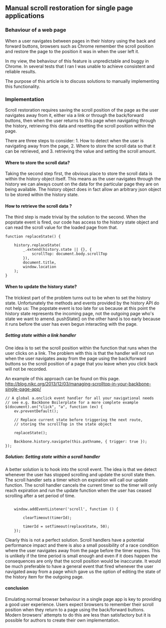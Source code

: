 ## Manual scroll restoration for single page applications

### Behaviour of a web page
When a user navigates between pages in their history  using the back and forward buttons, browsers such as Chrome remember the scroll position and restore the page to the position it was in when the user left it.

In my view, the behaviour of this feature is unpredictable and buggy in Chrome. In several tests that I ran I was unable to achieve consistent and reliable results. 

The purpose of this article is to discuss solutions to manually implementing this functionality.

### Implementation

Scroll restoration requires saving the scroll position of the page as the user navigates away from it, either via a link or through the back/forward buttons, then when the user returns to this page when navigating through the history, retrieving this data and resetting the scroll position within the page.

There are three steps to consider: 1. How to detect when the user is navigating away from the page, 2. Where to store the scroll data so that it can be retrieved, and 3. retrieving the value and setting the scroll amount.


#### Where to store the scroll data?
Taking the second step first, the obvious place to store the scroll data is within the history object itself. This means as the user navigates through the history we can always count on the data for the particular page they are on being available. The history object does in fact allow an arbitrary json object to be stored within the history state.

#### How to retrieve the scroll data ?
The third step is made trivial by the solution to the second. When the popstate event is fired, our code has access to the history state object and can read the scroll value for the loaded page from that.

```
function replaceState() {

    history.replaceState(
        _.extend(history.state || {}, { 
            scrollTop: document.body.scrollTop 
        }),
        document.title,
        window.location
    );
}
```

####  When to update the history state?

The trickiest part of the problem turns out to be when to set the history state. Unfortunately the methods and events provided by the history API do not help us: The popstate event is too late for us because at this point the history state represents the incoming page, not the outgoing page who's state we want to amend. pushState() on the other hand is too early because it runs before the user has even begun interacting with the page. 

##### Setting state within a link handler
One idea is to set the scroll position within the function that runs when the user clicks on a link. The problem with this is that the handler will not run when the user navigates away from the page using the back/forward buttons so the scroll position of a page that you leave when you click back will not be recorded.


An example of this approach can be found on this page.
http://blog.nikc.org/2013/12/03/managing-scrolltop-in-your-backbone-single-page-app/

```
// A global a.onclick event handler for all your navigational needs
// see e.g. Backbone Boilerplate for a more complete example
$(document).on("click", "a", function (ev) {
    ev.preventDefault();

    // Replace current state before triggering the next route, 
    // storing the scrollTop in the state object
    
    replaceState();

    Backbone.history.navigate(this.pathname, { trigger: true });
});
```

##### Solution: Setting state within a scroll handler

A better solution is to hook into the scroll event. The idea is that we detect whenever the user has stopped scrolling and update the scroll state then.
The scroll handler sets a timer which on expiration will call our update function. The scroll handler  cancels the current timer so the timer will only reach expiration and run the update function when the user has ceased scrolling after a set period of time.

```

    window.addEventListener('scroll', function () {

        clearTimeout(timerId);

        timerId = setTimeout(replaceState, 50);
    });

```
Clearly this is not a perfect solution. Scroll handlers have a potential performance impact and there is also a small possibility of a race condition where the user navigates away from the page before the timer expires. This is unlikely if the time period is small enough and even if it does happen the consequences are only that the scroll position would be inaccurate. It would be much preferable to have a general event that fired whenever the user navigated away from a page which gave us the option of editing the state of the history item for the outgoing page.

#### conclusion
Emulating normal browser behaviour in a single page app is key to providing a good user experience. Users expect browsers to remember their scroll position when they return to a page using the back/forward buttons. Modern browsers' attempts to do this are less than satisfactory but it is possible for authors to create their own implementation.
